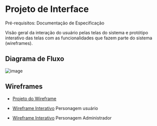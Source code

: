 
# Projeto de Interface

Pré-requisitos: Documentação de Especificação

Visão geral da interação do usuário pelas telas do sistema e protótipo interativo das telas com as funcionalidades que fazem parte do sistema (wireframes).





## Diagrama de Fluxo



![image](https://github.com/user-attachments/assets/ba5eed14-380c-46f7-bde3-fe759b3af856)



## Wireframes

- [Projeto do Wireframe](https://www.figma.com/design/71MN7oddox1QBN3fyAynT9/Figma-basics?node-id=0-286&p=f&t=Ajz3mShZMjzRAXdh-0)

- [Wireframe Interativo](https://www.figma.com/proto/71MN7oddox1QBN3fyAynT9/Figma-basics?node-id=925-2&t=Ajz3mShZMjzRAXdh-0&scaling=contain&content-scaling=fixed&page-id=0%3A286) Personagem usuário

- [Wireframe Interativo](https://www.figma.com/proto/71MN7oddox1QBN3fyAynT9/Figma-basics?node-id=925-184&p=f&t=Ajz3mShZMjzRAXdh-0&scaling=contain&content-scaling=fixed&page-id=0%3A286) Personagem Administrador
